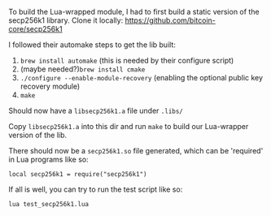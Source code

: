 To build the Lua-wrapped module, I had to first build a static version of the secp256k1 library.
Clone it locally: https://github.com/bitcoin-core/secp256k1

I followed their automake steps to get the lib built:
1. `brew install automake` (this is needed by their configure script)
2. (maybe needed?)`brew install cmake`
2. `./configure --enable-module-recovery` (enabling the optional public key recovery module)
3. `make`

Should now have a `libsecp256k1.a` file under `.libs/`

Copy `libsecp256k1.a` into this dir and run `make` to build our Lua-wrapper version of the lib.

There should now be a `secp256k1.so` file generated, which can be 'required' in Lua programs like so:
```
local secp256k1 = require("secp256k1")
```

If all is well, you can try to run the test script like so:
```
lua test_secp256k1.lua
```








